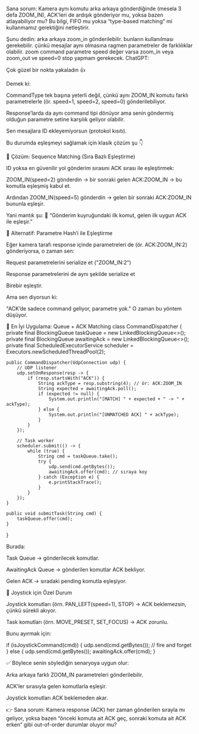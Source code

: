 Sana sorum:
Kamera aynı komutu arka arkaya gönderdiğinde (mesela 3 defa ZOOM_IN), ACK’leri de ardışık gönderiyor mu, yoksa bazen atlayabiliyor mu?
Bu bilgi, FIFO mu yoksa “type-based matching” mi kullanmamız gerektiğini netleştirir.

Şunu dedin:
arka arkaya zoom_in gönderilebilir. bunların kullanılması gerekebilir. çünkü mesajlar aynı olmasına ragmen parametreler de farklılıklar olabilir. zoom command parametre speed değer varsa zoom_in veya zoom_out ve speed=0 stop yapmam gerekecek.
ChatGPT:

Çok güzel bir nokta yakaladın 👍

Demek ki:

CommandType tek başına yeterli değil, çünkü aynı ZOOM_IN komutu farklı parametrelerle (ör. speed=1, speed=2, speed=0) gönderilebiliyor.

Response’larda da aynı command tipi dönüyor ama senin göndermiş olduğun parametre setine karşılık geliyor olabilir.

Sen mesajlara ID ekleyemiyorsun (protokol kısıtı).

Bu durumda eşleşmeyi sağlamak için klasik çözüm şu 👇

🔑 Çözüm: Sequence Matching (Sıra Bazlı Eşleştirme)

ID yoksa en güvenilir yol gönderim sırasını ACK sırası ile eşleştirmek:

ZOOM_IN(speed=2) gönderdin → bir sonraki gelen ACK:ZOOM_IN → bu komutla eşleşmiş kabul et.

Ardından ZOOM_IN(speed=5) gönderdin → gelen bir sonraki ACK:ZOOM_IN bununla eşleşir.

Yani mantık şu:
📌 “Gönderim kuyruğundaki ilk komut, gelen ilk uygun ACK ile eşleşir.”

🔄 Alternatif: Parametre Hash’i ile Eşleştirme

Eğer kamera tarafı response içinde parametreleri de (ör. ACK:ZOOM_IN:2) gönderiyorsa, o zaman sen:

Request parametrelerini serialize et ("ZOOM_IN:2")

Response parametrelerini de aynı şekilde serialize et

Birebir eşleştir.

Ama sen diyorsun ki:

"ACK’de sadece command geliyor, parametre yok."
O zaman bu yöntem düşüyor.

🎯 En İyi Uygulama: Queue + ACK Matching
class CommandDispatcher {
private final BlockingQueue<String> taskQueue = new LinkedBlockingQueue<>();
private final BlockingQueue<String> awaitingAck = new LinkedBlockingQueue<>();
private final ScheduledExecutorService scheduler = Executors.newScheduledThreadPool(2);

    public CommandDispatcher(UdpConnection udp) {
        // UDP listener
        udp.setOnResponse(resp -> {
            if (resp.startsWith("ACK")) {
                String ackType = resp.substring(4); // ör: ACK:ZOOM_IN
                String expected = awaitingAck.poll(); 
                if (expected != null) {
                    System.out.println("[MATCH] " + expected + " -> " + ackType);
                } else {
                    System.out.println("[UNMATCHED ACK] " + ackType);
                }
            }
        });

        // Task worker
        scheduler.submit(() -> {
            while (true) {
                String cmd = taskQueue.take();
                try {
                    udp.send(cmd.getBytes());
                    awaitingAck.offer(cmd); // sıraya koy
                } catch (Exception e) {
                    e.printStackTrace();
                }
            }
        });
    }

    public void submitTask(String cmd) {
        taskQueue.offer(cmd);
    }
}


Burada:

Task Queue → gönderilecek komutlar.

AwaitingAck Queue → gönderilen komutlar ACK bekliyor.

Gelen ACK → sıradaki pending komutla eşleşiyor.

🚀 Joystick için Özel Durum

Joystick komutları (örn. PAN_LEFT(speed=1), STOP) → ACK beklemezsin, çünkü sürekli akıyor.

Task komutları (örn. MOVE_PRESET, SET_FOCUS) → ACK zorunlu.

Bunu ayırmak için:

if (isJoystickCommand(cmd)) {
udp.send(cmd.getBytes()); // fire and forget
} else {
udp.send(cmd.getBytes());
awaitingAck.offer(cmd);
}


✅ Böylece senin söylediğin senaryoya uygun olur:

Arka arkaya farklı ZOOM_IN parametreleri gönderilebilir.

ACK’ler sırasıyla gelen komutlarla eşleşir.

Joystick komutları ACK beklemeden akar.

👉 Sana sorum: Kamera response (ACK) her zaman gönderilen sırayla mı geliyor, yoksa bazen “önceki komuta ait ACK geç, sonraki komuta ait ACK erken” gibi out-of-order durumlar oluyor mu?